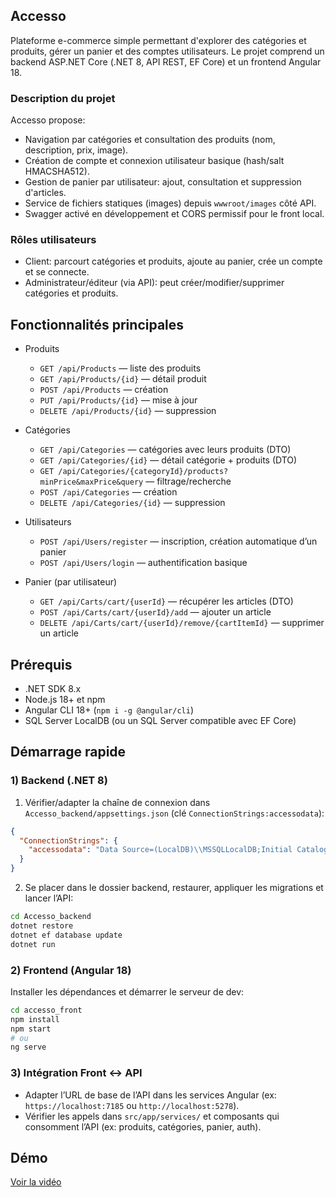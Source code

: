 
## Accesso

Plateforme e-commerce simple permettant d'explorer des catégories et produits, gérer un panier et des comptes utilisateurs. Le projet comprend un backend ASP.NET Core (.NET 8, API REST, EF Core) et un frontend Angular 18.

### Description du projet

Accesso propose:
- Navigation par catégories et consultation des produits (nom, description, prix, image).
- Création de compte et connexion utilisateur basique (hash/salt HMACSHA512).
- Gestion de panier par utilisateur: ajout, consultation et suppression d'articles.
- Service de fichiers statiques (images) depuis `wwwroot/images` côté API.
- Swagger activé en développement et CORS permissif pour le front local.

### Rôles utilisateurs
- Client: parcourt catégories et produits, ajoute au panier, crée un compte et se connecte.
- Administrateur/éditeur (via API): peut créer/modifier/supprimer catégories et produits.

## Fonctionnalités principales

- Produits
  - `GET /api/Products` — liste des produits
  - `GET /api/Products/{id}` — détail produit
  - `POST /api/Products` — création
  - `PUT /api/Products/{id}` — mise à jour
  - `DELETE /api/Products/{id}` — suppression

- Catégories
  - `GET /api/Categories` — catégories avec leurs produits (DTO)
  - `GET /api/Categories/{id}` — détail catégorie + produits (DTO)
  - `GET /api/Categories/{categoryId}/products?minPrice&maxPrice&query` — filtrage/recherche
  - `POST /api/Categories` — création
  - `DELETE /api/Categories/{id}` — suppression

- Utilisateurs
  - `POST /api/Users/register` — inscription, création automatique d’un panier
  - `POST /api/Users/login` — authentification basique

- Panier (par utilisateur)
  - `GET /api/Carts/cart/{userId}` — récupérer les articles (DTO)
  - `POST /api/Carts/cart/{userId}/add` — ajouter un article
  - `DELETE /api/Carts/cart/{userId}/remove/{cartItemId}` — supprimer un article

## Prérequis

- .NET SDK 8.x
- Node.js 18+ et npm
- Angular CLI 18+ (`npm i -g @angular/cli`)
- SQL Server LocalDB (ou un SQL Server compatible avec EF Core)

## Démarrage rapide

### 1) Backend (.NET 8)

1. Vérifier/adapter la chaîne de connexion dans `Accesso_backend/appsettings.json` (clé `ConnectionStrings:accessodata`):

```json
{
  "ConnectionStrings": {
    "accessodata": "Data Source=(LocalDB)\\MSSQLLocalDB;Initial Catalog=Access_database;Integrated Security=True;Pooling=False;Encrypt=True;Trust Server Certificate=False"
  }
}
```

2. Se placer dans le dossier backend, restaurer, appliquer les migrations et lancer l’API:

```bash
cd Accesso_backend
dotnet restore
dotnet ef database update
dotnet run
```


### 2) Frontend (Angular 18)

Installer les dépendances et démarrer le serveur de dev:

```bash
cd accesso_front
npm install
npm start
# ou
ng serve
```

### 3) Intégration Front ↔ API

- Adapter l’URL de base de l’API dans les services Angular (ex: `https://localhost:7185` ou `http://localhost:5278`).
- Vérifier les appels dans `src/app/services/` et composants qui consomment l’API (ex: produits, catégories, panier, auth).

## Démo

[Voir la vidéo](https://drive.google.com/drive/u/0/folders/1kGxcd34e7VgHUMngi7BBcIJwwlOXr4kM)




